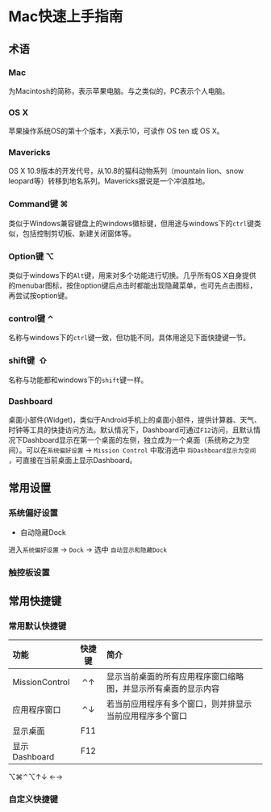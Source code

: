 # Mac快速上手指南

## 术语

### Mac

为Macintosh的简称，表示苹果电脑。与之类似的，PC表示个人电脑。

### OS X

苹果操作系统OS的第十个版本，X表示10，可读作 OS ten 或 OS X。

### Mavericks

OS X 10.9版本的开发代号，从10.8的猫科动物系列（mountain lion、snow leopard等）转移到地名系列。Mavericks据说是一个冲浪胜地。

### Command键 ⌘

类似于Windows兼容键盘上的windows徽标键，但用途与windows下的`ctrl`键类似，包括控制剪切板、新建关闭窗体等。

### Option键 ⌥

类似于windows下的`Alt`键，用来对多个功能进行切换。几乎所有OS X自身提供的menubar图标，按住option键后点击时都能出现隐藏菜单，也可先点击图标，再尝试按option键。

### control键 ⌃

名称与windows下的`ctrl`键一致，但功能不同，具体用途见下面快捷键一节。

### shift键  ⇧

名称与功能都和windows下的`shift`键一样。

### Dashboard

桌面小部件(Widget)，类似于Android手机上的桌面小部件，提供计算器、天气、时钟等工具的快捷访问方法。默认情况下，Dashboard可通过`F12`访问，且默认情况下Dashboard显示在第一个桌面的左侧，独立成为一个桌面（系统称之为空间）。可以在`系统偏好设置` -> `Mission Control` 中取消选中 `将Dashboard显示为空间` ，可直接在当前桌面上显示Dashboard。

## 常用设置

### 系统偏好设置

- 自动隐藏Dock

进入`系统偏好设置` -> `Dock` -> 选中 `自动显示和隐藏Dock` 

### 触控板设置



## 常用快捷键

### 常用默认快捷键

|功能|快捷键|简介|
|:----- |:-----:|:---|
|MissionControl |⌃↑ |显示当前桌面的所有应用程序窗口缩略图，并显示所有桌面的显示内容
|应用程序窗口|⌃↓|若当前应用程序有多个窗口，则并排显示当前应用程序多个窗口|
|显示桌面|F11| |
|显示Dashboard|F12||


⌥⌘⌃⌥↑↓
←→
### 自定义快捷键